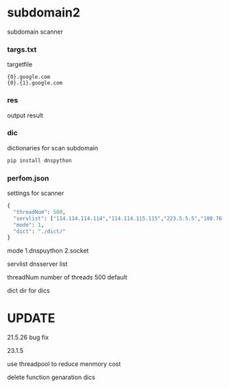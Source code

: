 # subdomain2 

subdomain scanner

### targs.txt 

targetfile

```
{0}.google.com
{0}.{1}.google.com
```

### res 

output result

### dic 

dictionaries for scan subdomain

```bash
pip install dnspython
```
### perfom.json

settings for scanner

```python
{
  "threadNum": 500,
  "servlist": ["114.114.114.114","114.114.115.115","223.5.5.5","180.76.76.76","119.29.29.29","218.30.118.6"],
  "mode": 1,
  "dict": "./dict/"
}
```
mode  1.dnspuython 2.socket 

servlist dnsserver list

threadNum number of threads 500 default

dict dir for dics

# UPDATE

21.5.26
bug fix

23.1.5

use threadpool to reduce menmory cost

delete function genaration dics 